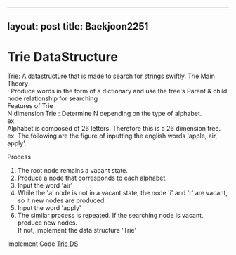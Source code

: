 
---
layout: post
title: Baekjoon2251
---

# Trie DataStructure
Trie: A datastructure that is made to search for strings swiftly.
Trie Main Theory <br/>
: Produce words in the form of a dictionary and use the tree's Parent & child node relationship for searching <br/>
Features of Trie <br/>
N dimension Trie : Determine N depending on the type of alphabet. <br/>
ex. <br/>
Alphabet is composed of 26 letters. Therefore this is a 26 dimension tree. <br/>
ex. The following are the figure of inputting the english words 'apple, air, apply'.<br/>

Process <br/>
1. The root node remains a vacant state. <br/>
2.  Produce a node that corresponds to each alphabet. <br/>
3. Input the word 'air' <br/>
4. While the 'a' node is not in a vacant state, the node 'i' and 'r' are vacant, so it new nodes are produced.<br/>
5. Input the word 'apply' <br/>
6. The similar process is repeated. If the searching node is vacant, produce new nodes. <br/> 
If not, implement the data structure 'Trie' <br/>

Implement Code [Trie DS](https://www.geeksforgeeks.org/introduction-to-trie-data-structure-and-algorithm-tutorials/) 
